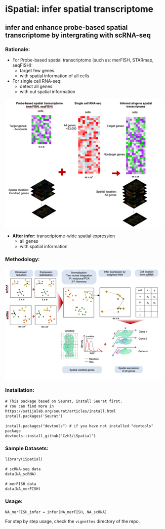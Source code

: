 # iSpatial: infer spatial transcriptome

## infer and enhance probe-based spatial transcriptome by intergrating with scRNA-seq

### Rationale:

- For Probe-based spatial transcriptome (such as: merFISH, STARmap, seqFISH): 
	- target few genes
	- with spatial information of all cells
- For single cell RNA-seq:
	- detect all genes
	- with out spatial information

![Rationale](iSpatial_rationale.png)

- **After infer:** transcriptome-wide spatial expression
	- all genes
	- with spatial information

### Methodology:

![method](iSpatial_method.png)

### Installation:

```
# This package based on Seurat, install Seurat first.
# You can find more in https://satijalab.org/seurat/articles/install.html
install.packages('Seurat')

install.packages("devtools") # if you have not installed "devtools" package
devtools::install_github("Czh3/iSpatial")
```

### Sample Datasets:

```
library(iSpatial)

# scRNA-seq data
data(NA_scRNA)

# merFISH data
data(NA_merFISH)
```

### Usage:

```
NA_merFISH_infer = infer(NA_merFISH, NA_scRNA)
```

For step by step usage, check the ```vignettes``` directory of the repo.


